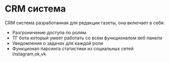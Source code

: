 # CRM система 

CRM система разработанная для редакции газеты, она включает в себя:

* Разгроничение доступа по ролям
* ТГ бота который умеет работать со всем функционалом веб панели
* Уведомления о задачах для каждой роли
* Функционал парсинга статистики из социальных сетей instagram,ok,vk
